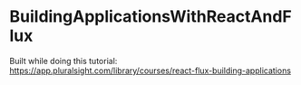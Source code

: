 # BuildingApplicationsWithReactAndFlux
Built while doing this tutorial: https://app.pluralsight.com/library/courses/react-flux-building-applications
